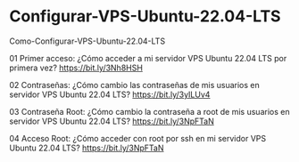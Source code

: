 # Configurar-VPS-Ubuntu-22.04-LTS
Como-Configurar-VPS-Ubuntu-22.04-LTS

01 Primer acceso: ¿Cómo acceder a mi servidor VPS Ubuntu 22.04 LTS por primera vez?
https://bit.ly/3Nh8HSH

02 Contraseñas: ¿Cómo cambio las contraseñas de mis usuarios en servidor VPS Ubuntu 22.04 LTS?
https://bit.ly/3yILUv4

03 Contraseña Root: ¿Cómo cambio la contraseña a root de mis usuarios en servidor VPS Ubuntu 22.04 LTS?
https://bit.ly/3NpFTaN

04 Acceso Root: ¿Cómo acceder con root por ssh en mi servidor VPS Ubuntu 22.04 LTS?
https://bit.ly/3NpFTaN
